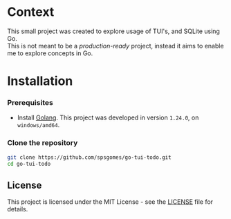 # Context
This small project was created to explore usage of TUI's, and SQLite using Go.\
This is not meant to be a *production-ready* project, instead it aims to enable me to explore concepts in Go.

# Installation

### Prerequisites
- Install [Golang](https://go.dev/dl/). This project was developed in version `1.24.0`, on `windows/amd64`.

### Clone the repository
```sh
git clone https://github.com/spsgomes/go-tui-todo.git
cd go-tui-todo
```

## License
This project is licensed under the MIT License - see the [LICENSE](LICENSE) file for details.
